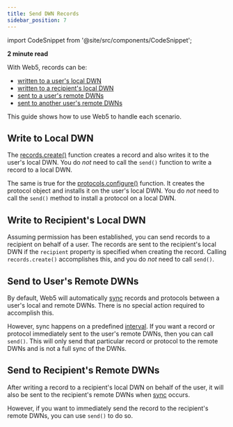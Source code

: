 ```yaml
---
title: Send DWN Records
sidebar_position: 7
---
```


import CodeSnippet from '@site/src/components/CodeSnippet';


**2 minute read**

With Web5, records can be:
* [written to a user's local DWN](#write-to-local-dwn)
* [written to a recipient's local DWN](#write-to-recipients-local-dwn)
* [sent to a user's remote DWNs](#send-to-users-remote-dwns)
* [sent to another user's remote DWNs](#send-to-recipients-remote-dwns)

This guide shows how to use Web5 to handle each scenario.

## Write to Local DWN

The [records.create()](/api/web5-js/dwn/records#createrequest) function creates a record and also writes it to the user's local DWN. You do _not_ need to call the `send()` function to write a record to a local DWN.

<CodeSnippet functionName="createLocalRecord" />

The same is true for the [protocols.configure()](/api/web5-js/dwn/protocols#configurerequest) function. It creates the protocol object and installs it on the user's local DWN. You do _not_ need to call the `send()` method to install a protocol on a local DWN.

<CodeSnippet functionName="createLocalProtocol" />


## Write to Recipient's Local DWN

Assuming permission has been established, you can send records to a recipient on behalf of a user. The records are sent to the recipient's local DWN if the `recipient` property is specified when creating the record. Calling `records.create()` accomplishes this, and you do _not_ need to call `send()`.

<CodeSnippet functionName="sendLocalRecordToRecipient" />


## Send to User's Remote DWNs

By default, Web5 will automatically [sync](/docs/web5/learn/sync) records and protocols between a user's local and remote DWNs. There is no special action required to accomplish this. 

However, sync happens on a predefined [interval](/docs/web5/learn/sync#sync-intervals). If you want a record or protocol immediately sent to the user's remote DWNs, then you can call `send()`. This will only send that particular record or protocol to the remote DWNs and is not a full sync of the DWNs.

<CodeSnippet functionName="sendRecordToRemoteDWNs" />

<CodeSnippet functionName="sendProtocolToRemoteDWNs" />


## Send to Recipient's Remote DWNs

After writing a record to a recipient's local DWN on behalf of the user, it will also be sent to the recipient's remote DWNs when [sync](/docs/web5/learn/sync) occurs.

However, if you want to immediately send the record to the recipient's remote DWNs, you can use `send()` to do so.

<CodeSnippet functionName="sendRecordToRemoteDWNsOfRecipient" />